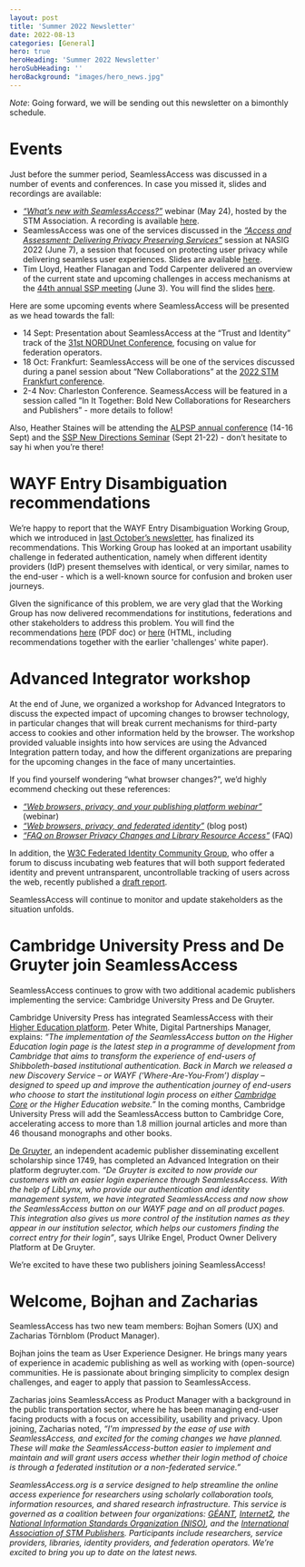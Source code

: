 ```yaml
---
layout: post
title: 'Summer 2022 Newsletter'
date: 2022-08-13
categories: [General]
hero: true
heroHeading: 'Summer 2022 Newsletter'
heroSubHeading: ''
heroBackground: "images/hero_news.jpg"
---
```


*Note*: Going forward, we will be sending out this newsletter on a bimonthly schedule.

# Events

Just before the summer period, SeamlessAccess was discussed in a number of events and conferences. In case you missed it, slides and recordings are available:

* _[“What’s new with SeamlessAccess?”](https://www.stm-assoc.org/events/seamlessaccess-webinar/)_ webinar (May 24), hosted by the STM Association. A recording is available [here](https://www.stm-assoc.org/events/seamlessaccess-webinar/?presentations).
* SeamlessAccess was one of the services discussed in the _[“Access and Assessment: Delivering Privacy Preserving Services”](https://2022nasig.sched.com/event/ygYJ/access-and-assessment-delivering-privacy-preserving-services)_ session at NASIG 2022 (June 7), a session that focused on protecting user privacy while delivering seamless user experiences. Slides are available [here](https://2022nasig.sched.com/event/ygYJ/access-and-assessment-delivering-privacy-preserving-services).
* Tim Lloyd, Heather Flanagan and Todd Carpenter delivered an overview of the current state and upcoming challenges in access mechanisms at the [44th annual SSP meeting](https://customer.sspnet.org/SSP/ssp/AM22/Program.aspx?hkey=84351da6-c468-4291-9795-cb09ea6c9794) (June 3). You will find the slides [here](https://docs.google.com/presentation/d/1surdpRu5pBlZMknOKyBIBZWpVYz0innKpN0K2l2JDKk/edit?usp=sharing).

Here are some upcoming events where SeamlessAccess will be presented as we head towards the fall:

* 14 Sept: Presentation about SeamlessAccess at the “Trust and Identity” track of the  [31st NORDUnet Conference](https://events.nordu.net/display/NDN2022/Welcome), focusing on value for federation operators.
* 18 Oct: Frankfurt: SeamlessAccess will be one of the services discussed during a panel session about “New Collaborations” at the [2022 STM Frankfurt conference](https://www.stm-assoc.org/events/stm-frankfurt-conference-2022/).
* 2-4 Nov: Charleston Conference. SeamessAccess will be featured in a session called “In It Together: Bold New Collaborations for Researchers and Publishers” - more details to follow!

Also, Heather Staines will be attending the [ALPSP annual conference](https://alpsp.cventevents.com/event/69159d93-473f-4712-88af-cf9f2a2d26ea/websitePage:7fbb9e72-33e2-4188-9b9a-fdb799d34e65?RefId=web) (14-16 Sept) and the [SSP New Directions Seminar](https://customer.sspnet.org/ssp/Events/ssp/EventDisplayGF.aspx?EventKey=SEM22FALL) (Sept 21-22) - don’t hesitate to say hi when you’re there!




# WAYF Entry Disambiguation recommendations

We’re happy to report that the WAYF Entry Disambiguation Working Group, which we introduced in [last October’s newsletter](https://seamlessaccess.org/posts/2021-11-06-oct2021newsletter/), has finalized its recommendations. This Working Group has looked at an important usability challenge in federated authentication, namely when different identity providers (IdP) present themselves with identical, or very similar, names to the end-user - which is a well-known source for confusion and broken user journeys.

GIven the significance of this problem, we are very glad that the Working Group has now delivered recommendations for institutions, federations and other stakeholders to address this problem. You will find the recommendations [here](https://seamlessaccess.org/learning-center/WAYF-Recommendations.pdf) (PDF doc) or [here](https://seamlessaccess.org/learning-center/challenges-federated-wayf/) (HTML, including recommendations together with the earlier 'challenges' white paper).


# Advanced Integrator workshop

At the end of June, we organized a workshop for Advanced Integrators to discuss the expected impact of upcoming changes to browser technology, in particular changes that will break current mechanisms for third-party access to cookies and other information held by the browser. The workshop provided valuable insights into how services are using the Advanced Integration pattern today, and how the different organizations are preparing for the upcoming changes in the face of many uncertainties.

If you find yourself wondering “what browser changes?”, we’d highly ecommend checking out these references:

* _[“Web browsers, privacy, and your publishing platform webinar”](https://www.stm-assoc.org/events/web-browsers-privacy-and-your-publishing-platform-webinar/)_ (webinar)
* _[“Web browsers, privacy, and federated identity”](https://seamlessaccess.org/posts/2021-07-06-browserchanges/)_ (blog post)
* _[“FAQ on Browser Privacy Changes and Library Resource Access”](https://seamlessaccess.org/learning-center/browser-faq/)_ (FAQ)

In addition, the [W3C Federated Identity Community Group](https://www.w3.org/community/fed-id/), who offer a forum to discuss incubating web features that will both support federated identity and prevent untransparent, uncontrollable tracking of users across the web, recently published a [draft report](https://fedidcg.github.io/fedidcg-report.html).

SeamlessAccess will continue to monitor and update stakeholders as the situation unfolds.

# Cambridge University Press and De Gruyter join SeamlessAccess


SeamlessAccess continues to grow with two additional academic publishers implementing the service: Cambridge University Press and De Gruyter.

Cambridge University Press has integrated SeamlessAccess with their [Higher Education platform](https://www.cambridge.org/highereducation/). Peter White, Digital Partnerships Manager, explains: _“The implementation of the SeamlessAccess button on the Higher Education login page is the latest step in a programme of development from Cambridge that aims to transform the experience of end-users of Shibboleth-based institutional authentication.  Back in March we released a new Discovery Service – or WAYF (‘Where-Are-You-From’) display – designed to speed up and improve the authentication journey of end-users who choose to start the institutional login process on either [Cambridge Core](https://www.cambridge.org/core) or the Higher Education website.”_  In the coming months, Cambridge University Press will add the SeamlessAccess button to Cambridge Core, accelerating access to more than 1.8 million journal articles and more than 46 thousand monographs and other books.

[De Gruyter](https://www.degruyter.com/?lang=en), an independent academic publisher disseminating excellent scholarship since 1749, has completed an Advanced Integration on their platform degruyter.com. _“De Gruyter is excited to now provide our customers with an easier login experience through SeamlessAccess. With the help of LibLynx, who provide our authentication and identity management system, we have integrated SeamlessAccess and now show the SeamlessAccess button on our WAYF page and on all product pages. This integration also gives us more control of the institution names as they appear in our institution selector, which helps our customers finding the correct entry for their login”_, says Ulrike Engel, Product Owner Delivery Platform at De Gruyter.

We’re excited to have these two publishers joining SeamlessAccess!


# Welcome, Bojhan and Zacharias

SeamlessAccess has two new team members: Bojhan Somers (UX) and Zacharias Törnblom (Product Manager).

Bojhan joins the team as User Experience Designer. He brings many years of experience in academic publishing as well as working with (open-source) communities. He is passionate about bringing simplicity to complex design challenges, and eager to apply that passion to SeamlessAccess.

Zacharias joins SeamlessAccess as Product Manager with a background in the public transportation sector, where he has been managing end-user facing products with a focus on accessibility, usability and privacy. Upon joining, Zacharias noted, _“I'm impressed by the ease of use with SeamlessAccess, and excited for the coming changes we have planned. These will make the SeamlessAccess-button easier to implement and maintain and will grant users access whether their login method of choice is through a federated institution or a non-federated service.”_




_SeamlessAccess.org is a service designed to help streamline the online access experience for researchers using scholarly collaboration tools, information resources, and shared research infrastructure. This service is governed as a coalition between four organizations: [GÉANT](https://geant.org), [Internet2](https://internet2.edu), the [National Information Standards Organization (NISO)](https://niso.org), and the [International Association of STM Publishers](https://stm-assoc.org). Participants include researchers, service providers, libraries, identity providers, and federation operators. We’re excited to bring you up to date on the latest news._



